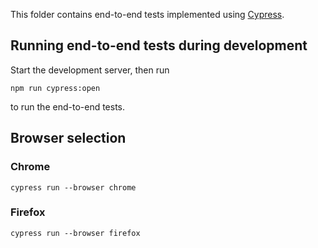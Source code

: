 This folder contains end-to-end tests implemented using
[Cypress](https://docs.cypress.io/).

## Running end-to-end tests during development

Start the development server, then run

    npm run cypress:open

to run the end-to-end tests.

## Browser selection

### Chrome

    cypress run --browser chrome

### Firefox

    cypress run --browser firefox
